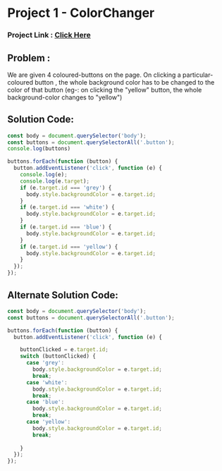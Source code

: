 # Project 1 - ColorChanger
### Project Link : [Click Here](https://stackblitz.com/edit/stackblitz-starters-drvbqn?file=Project%201%20-%20ColorChanger%2Fscript.js)

## Problem : 
We are given 4 coloured-buttons on the page. On clicking a particular-coloured button , the whole background color has to be changed to the color of that button (eg-: on clicking the "yellow" button, the whole background-color changes to "yellow") 

## Solution Code:

```javascript
const body = document.querySelector('body');
const buttons = document.querySelectorAll('.button');
console.log(buttons)

buttons.forEach(function (button) {
  button.addEventListener('click', function (e) {
    console.log(e);
    console.log(e.target);
    if (e.target.id === 'grey') {
      body.style.backgroundColor = e.target.id;
    }
    if (e.target.id === 'white') {
      body.style.backgroundColor = e.target.id;
    }
    if (e.target.id === 'blue') {
      body.style.backgroundColor = e.target.id;
    }
    if (e.target.id === 'yellow') {
      body.style.backgroundColor = e.target.id;
    }
  });
});

```

## Alternate Solution Code:

```javascript
const body = document.querySelector('body');
const buttons = document.querySelectorAll('.button');

buttons.forEach(function (button) {
  button.addEventListener('click', function (e) {

    buttonClicked = e.target.id;
    switch (buttonClicked) {
      case 'grey':
        body.style.backgroundColor = e.target.id;
        break;
      case 'white':
        body.style.backgroundColor = e.target.id;
        break;
      case 'blue':
        body.style.backgroundColor = e.target.id;
        break;
      case 'yellow':
        body.style.backgroundColor = e.target.id;
        break;
        
    }
  });
});
```